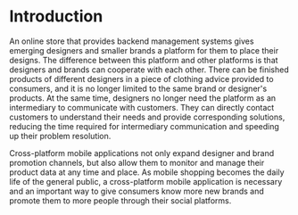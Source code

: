 # Introduction

An online store that provides backend management systems gives emerging designers and smaller brands a platform for them to place their designs. The difference between this platform and other platforms is that designers and brands can cooperate with each other. There can be finished products of different designers in a piece of clothing advice provided to consumers, and it is no longer limited to the same brand or designer's products. At the same time, designers no longer need the platform as an intermediary to communicate with customers. They can directly contact customers to understand their needs and provide corresponding solutions, reducing the time required for intermediary communication and speeding up their problem resolution.

Cross-platform mobile applications not only expand designer and brand promotion channels, but also allow them to monitor and manage their product data at any time and place. As mobile shopping becomes the daily life of the general public, a cross-platform mobile application is necessary and an important way to give consumers know more new brands and promote them to more people through their social platforms.
